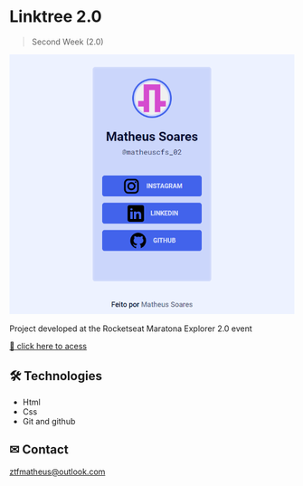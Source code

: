 # Linktree 2.0

> Second Week (2.0)

![preview](./assets/preview.png)

Project developed at the Rocketseat Maratona Explorer 2.0 event

[ 🔗 click here to acess](https://agilitytzx.github.io/Linktree-2.0/)


## 🛠 Technologies

- Html
- Css
- Git and github

## ✉ Contact

ztfmatheus@outlook.com
